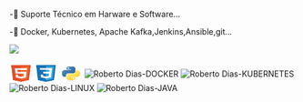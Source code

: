 -🔭 Suporte Técnico em Harware e Software...

-🌱 Docker, Kubernetes, Apache Kafka,Jenkins,Ansible,git...

<div>
<picture>
<source 
  srcset="https://github-readme-stats.vercel.app/api?username=anuraghazra&show_icons=true&theme=gotham"
  media="(prefers-color-scheme:light)"
/>
<source
  srcset="https://github-readme-stats.vercel.app/api?username=tchevy&show_icons=true"
  media="(prefers-color-scheme: light), (prefers-color-scheme: no-preference)"
/>
<img src="https://github-readme-stats.vercel.app/api?username=tchevy&show_icons=true" />
</picture>
<div>


<div style="display: inline_block"><br>

  <img align="center" alt="Roberto Dias-HTML" height="30" width="40" src="https://raw.githubusercontent.com/devicons/devicon/master/icons/html5/html5-original.svg">
  <img align="center" alt="Roberto Dias-CSS" height="30" width="40" src="https://raw.githubusercontent.com/devicons/devicon/master/icons/css3/css3-original.svg">
  <img align="center" alt="Roberto Dias-PYTHON" height="30" width="40" src="https://raw.githubusercontent.com/devicons/devicon/master/icons/python/python-original.svg">
  <img align="center" alt="Roberto Dias-DOCKER" height="30" whidth="40" src="https://cdn.jsdelivr.net/gh/devicons/devicon/icons/docker/docker-original-wordmark.svg" />
  <img align="center" alt="Roberto Dias-KUBERNETES" height="30" whidth="40" src="https://cdn.jsdelivr.net/gh/devicons/devicon/icons/kubernetes/kubernetes-plain.svg" />
  <img align="center" alt="Roberto Dias-LINUX" height="30" whidth="40" src="https://cdn.jsdelivr.net/gh/devicons/devicon/icons/linux/linux-original.svg" />
  <img align="center" alt="Roberto Dias-JAVA" height="30" whidth="40" src="https://cdn.jsdelivr.net/gh/devicons/devicon/icons/java/java-original.svg" />
   
</div>
